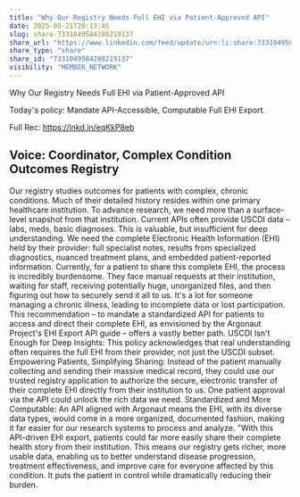 ```yaml
---
title: "Why Our Registry Needs Full EHI via Patient-Approved API"
date: 2025-05-21T20:13:45
slug: share-7331049584288219137
share_url: "https://www.linkedin.com/feed/update/urn:li:share:7331049584288219137"
share_type: "share"
share_id: "7331049584288219137"
visibility: "MEMBER_NETWORK"
---
```


Why Our Registry Needs Full EHI via Patient-Approved API

Today's policy: Mandate API-Accessible, Computable Full EHI Export.

Full Rec: https://lnkd.in/eqKkP8eb

Voice: Coordinator, Complex Condition Outcomes Registry
---

Our registry studies outcomes for patients with complex, chronic conditions. Much of their detailed history resides within one primary healthcare institution. To advance research, we need more than a surface-level snapshot from that institution. Current APIs often provide USCDI data – labs, meds, basic diagnoses. This is valuable, but insufficient for deep understanding. We need the complete Electronic Health Information (EHI) held by their provider: full specialist notes, results from specialized diagnostics, nuanced treatment plans, and embedded patient-reported information.
Currently, for a patient to share this complete EHI, the process is incredibly burdensome. They face manual requests at their institution, waiting for staff, receiving potentially huge, unorganized files, and then figuring out how to securely send it all to us. It's a lot for someone managing a chronic illness, leading to incomplete data or lost participation.
This recommendation – to mandate a standardized API for patients to access and direct their complete EHI, as envisioned by the Argonaut Project's EHI Export API guide – offers a vastly better path.
USCDI Isn't Enough for Deep Insights: This policy acknowledges that real understanding often requires the full EHI from their provider, not just the USCDI subset.
Empowering Patients, Simplifying Sharing: Instead of the patient manually collecting and sending their massive medical record, they could use our trusted registry application to authorize the secure, electronic transfer of their complete EHI directly from their institution to us. One patient approval via the API could unlock the rich data we need.
Standardized and More Computable: An API aligned with Argonaut means the EHI, with its diverse data types, would come in a more organized, documented fashion, making it far easier for our research systems to process and analyze.
"With this API-driven EHI export, patients could far more easily share their complete health story from their institution. This means our registry gets richer, more usable data, enabling us to better understand disease progression, treatment effectiveness, and improve care for everyone affected by this condition. It puts the patient in control while dramatically reducing their burden.
